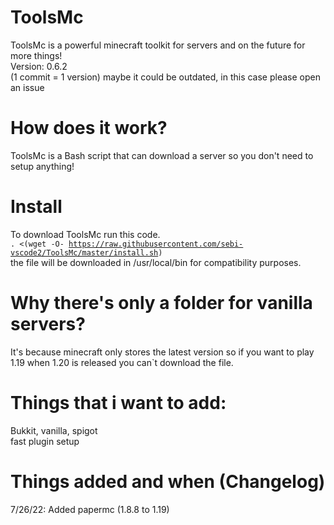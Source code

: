 # ToolsMc
ToolsMc is a powerful minecraft toolkit for servers and on the future for more things!
<br>
Version: 0.6.2
<br>
(1 commit = 1 version)
maybe it could be outdated, in this case please open an issue
# How does it work?
ToolsMc is a Bash script that can download a server so you don't need to setup anything!

# Install 
To download ToolsMc run this code.
<br>
<code>. <(wget -O- https://raw.githubusercontent.com/sebi-vscode2/ToolsMc/master/install.sh)</code>
<br>
the file will be downloaded in /usr/local/bin for compatibility purposes.

# Why there's only a folder for vanilla servers?
It's because minecraft only stores the latest version so if you want to play 1.19 when 1.20 is released you can`t download the file.

# Things that i want to add:
  Bukkit, vanilla, spigot
 <br>
  fast plugin setup
# Things added and when (Changelog)
  7/26/22:
  Added papermc (1.8.8 to 1.19)
